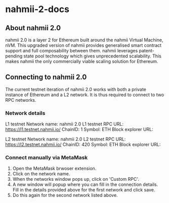 # nahmii-2-docs

## About nahmii 2.0

nahmii 2.0 is a layer 2 for Ethereum built around the nahmii Virtual Machine, nVM. This upgraded version of nahmii provides generalised smart contract support and full composability between them. nahmii leverages patent-pending state pool technology which gives unprecedented scalability. This makes nahmii the only commercially viable scaling solution for Ethereum.

## Connecting to nahmii 2.0

The current testnet iteration of nahmii 2.0 works with both a private instance of Ethereum and a L2 network. It is thus required to connect to two RPC networks.

### Network details

L1 testnet
Network name: nahmii 2.0 L1 testnet
RPC URL: https://l1.testnet.nahmii.io/
ChainID: 1
Symbol: ETH
Block explorer URL:

L2 testnet
Network name: nahmii 2.0 L2 testnet
RPC URL: https://l2.testnet.nahmii.io/
ChainID: 420
Symbol: ETH
Block explorer URL:

### Connect manually via MetaMask

1. Open the MetaMask brwoser extension.
2. Click on the network name.
3. When the networks window pops up, click on 'Custom RPC'.
4. A new window will popup where you can fill in the connection details. Fill in the details provided above for the first network and click save.
5. Do this again for the second network listed above.

